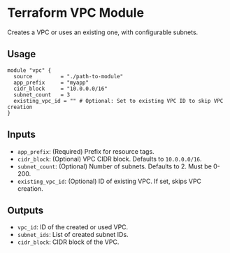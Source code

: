 # Terraform VPC Module

Creates a VPC or uses an existing one, with configurable subnets.

## Usage
```hcl
module "vpc" {
  source         = "./path-to-module"
  app_prefix     = "myapp"
  cidr_block     = "10.0.0.0/16"
  subnet_count   = 3
  existing_vpc_id = "" # Optional: Set to existing VPC ID to skip VPC creation
}
```

## Inputs
- `app_prefix`: (Required) Prefix for resource tags.
- `cidr_block`: (Optional) VPC CIDR block. Defaults to `10.0.0.0/16`.
- `subnet_count`: (Optional) Number of subnets. Defaults to 2. Must be 0-200.
- `existing_vpc_id`: (Optional) ID of existing VPC. If set, skips VPC creation.

## Outputs
- `vpc_id`: ID of the created or used VPC.
- `subnet_ids`: List of created subnet IDs.
- `cidr_block`: CIDR block of the VPC.